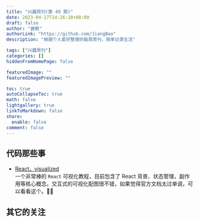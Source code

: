 ```yaml
---
title: "兴趣周刊(第 49 期)"
date: 2023-04-17T14:26:28+08:00
draft: false
author: "酱鲍"
authorLink: "https://github.com/JiangBao"
description: "根据个人爱好整理的每周周刊，简单记录生活"

tags: ["兴趣周刊"]
categories: []
hiddenFromHomePage: false

featuredImage: ""
featuredImagePreview: ""

toc: true
autoCollapseToc: true
math: false
lightgallery: true
linkToMarkdown: false
share:
  enable: false
comment: false
---
```


<!--more-->

## 代码那些事
* [React，visualized](https://react.gg/visualized)  
一个非常棒的 `React` 可视化教程，目前包含了 React 背景、状态管理，副作用等核心概念。交互式的可视化配图很不错，如果觉得官方文档太过单调，可以看看这个。👍🏻

## 其它的关注
